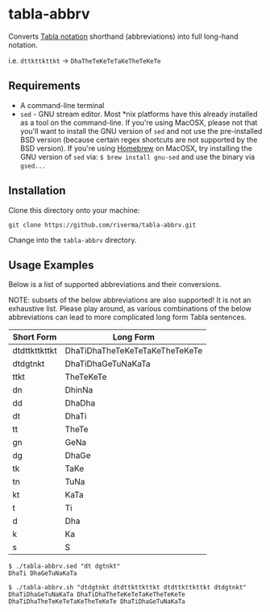 # tabla-abbrv
Converts [Tabla notation](https://en.wikipedia.org/wiki/Tabla#Basic_strokes) shorthand (abbreviations) into full long-hand notation.

i.e. ``dttkttkttkt`` -> ``DhaTheTeKeTeTaKeTheTeKeTe``

## Requirements

* A command-line terminal
* ``sed`` - GNU stream editor. Most *nix platforms have this already installed as a tool on the command-line. If you're 
using MacOSX, please not that you'll want to install the GNU version of ``sed`` and not use the pre-installed BSD version 
(because certain regex shortcuts are not supported by the BSD version). If you're using [Homebrew](https://brew.sh/) on MacOSX,
try installing the GNU version of ``sed`` via: ``$ brew install gnu-sed`` and use the binary via ``gsed...``

## Installation

Clone this directory onto your machine:

``git clone https://github.com/riverma/tabla-abbrv.git``

Change into the ``tabla-abbrv`` directory.

## Usage Examples

Below is a list of supported abbreviations and their conversions.

NOTE: subsets of the below abbreviations are also supported! It is not an exhaustive list. Please play around, as various combinations of the below abbreviations can lead to more complicated long form Tabla sentences.

| Short Form | Long Form |
| --- | --- |
| dtdttkttkttkt | DhaTiDhaTheTeKeTeTaKeTheTeKeTe |
| dtdgtnkt | DhaTiDhaGeTuNaKaTa |
| ttkt | TheTeKeTe |
| dn | DhinNa |
| dd | DhaDha |
| dt | DhaTi |
| tt | TheTe |
| gn | GeNa |
| dg | DhaGe |
| tk | TaKe |
| tn | TuNa |
| kt | KaTa |
| t | Ti |
| d | Dha |
| k | Ka |
| s | S |


```
$ ./tabla-abbrv.sed "dt dgtnkt"
DhaTi DhaGeTuNaKaTa
```

```
$ ./tabla-abbrv.sh "dtdgtnkt dtdttkttkttkt dtdttkttkttkt dtdgtnkt"
DhaTiDhaGeTuNaKaTa DhaTiDhaTheTeKeTeTaKeTheTeKeTe DhaTiDhaTheTeKeTeTaKeTheTeKeTe DhaTiDhaGeTuNaKaTa
```
